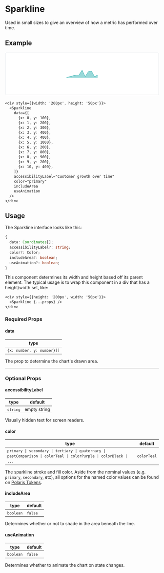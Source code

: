 # Sparkline

Used in small sizes to give an overview of how a metric has performed over time.

## Example

<img src="sparkline.png" alt="Sparkline example image" />

```tsx
<div style={{width: '200px', height: '50px'}}>
  <Sparkline
    data={[
      {x: 0, y: 100},
      {x: 1, y: 200},
      {x: 2, y: 300},
      {x: 3, y: 400},
      {x: 4, y: 400},
      {x: 5, y: 1000},
      {x: 6, y: 200},
      {x: 7, y: 800},
      {x: 8, y: 900},
      {x: 9, y: 200},
      {x: 10, y: 400},
    ]}
    accessibilityLabel="Customer growth over time"
    color="primary"
    includeArea
    useAnimation
  />
</div>
```

## Usage

The Sparkline interface looks like this:

```typescript
{
  data: Coordinates[];
  accessibilityLabel?: string;
  color?: Color;
  includeArea?: boolean;
  useAnimation?: boolean;
}
```

This component determines its width and height based off its parent element. The typical usage is to wrap this component in a div that has a height/width set, like:

```tsx
<div style={{height: '200px', width: '50px'}}>
  <Sparkline {...props} />
</div>
```

### Required Props

#### data

| type                       |
| -------------------------- |
| `{x: number, y: number}[]` |

The prop to determine the chart's drawn area.

---

### Optional Props

#### accessibilityLabel

| type     | default      |
| -------- | ------------ |
| `string` | empty string |

Visually hidden text for screen readers.

#### color

| type                                                                                                                | default     |
| ------------------------------------------------------------------------------------------------------------------- | ----------- |
| `primary \| secondary \| tertiary \| quaternary \| pastComparison \| colorTeal \| colorPurple \| colorBlack \| ...` | `colorTeal` |

The sparkline stroke and fill color. Aside from the nominal values (e.g. `primary`, `secondary`, etc), all options for the named color values can be found on [Polaris Tokens](https://shopify.github.io/polaris-tokens/).

#### includeArea

| type      | default |
| --------- | ------- |
| `boolean` | `false` |

Determines whether or not to shade in the area beneath the line.

#### useAnimation

| type      | default |
| --------- | ------- |
| `boolean` | `false` |

Determines whether to animate the chart on state changes.
